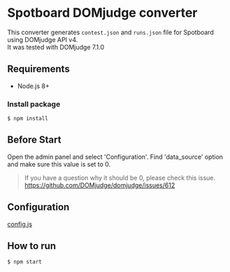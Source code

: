 # Spotboard DOMjudge converter

This converter generates `contest.json` and `runs.json` file for Spotboard using DOMjudge API v4.  
It was tested with DOMjudge 7.1.0

## Requirements

- Node.js 8+

### Install package

```
$ npm install
```

## Before Start
Open the admin panel and select 'Configuration'.
Find 'data_source' option and make sure this value is set to 0.

> If you have a question why it should be 0, please check this issue.  
> https://github.com/DOMjudge/domjudge/issues/612


## Configuration

[config.js](./config.js)

## How to run

```
$ npm start
```
